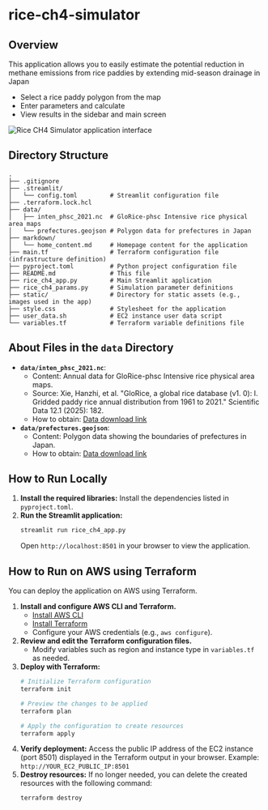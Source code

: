 # rice-ch4-simulator

## Overview

This application allows you to easily estimate the potential reduction in methane emissions from rice paddies by extending mid-season drainage in Japan

- Select a rice paddy polygon from the map
- Enter parameters and calculate
- View results in the sidebar and main screen


![Rice CH4 Simulator application interface](static/demo.png)

## Directory Structure

```
.
├── .gitignore
├── .streamlit/
│   └── config.toml         # Streamlit configuration file
├── .terraform.lock.hcl
├── data/
│   ├── inten_phsc_2021.nc  # GloRice-phsc Intensive rice physical area maps
│   └── prefectures.geojson # Polygon data for prefectures in Japan
├── markdown/
│   └── home_content.md     # Homepage content for the application
├── main.tf                 # Terraform configuration file (infrastructure definition)
├── pyproject.toml          # Python project configuration file
├── README.md               # This file
├── rice_ch4_app.py         # Main Streamlit application
├── rice_ch4_params.py      # Simulation parameter definitions
├── static/                 # Directory for static assets (e.g., images used in the app)
├── style.css               # Stylesheet for the application
├── user_data.sh            # EC2 instance user data script
└── variables.tf            # Terraform variable definitions file
```

## About Files in the `data` Directory

- **`data/inten_phsc_2021.nc`**:
    - Content: Annual data for GloRice-phsc Intensive rice physical area maps.
    - Source: Xie, Hanzhi, et al. "GloRice, a global rice database (v1. 0): I. Gridded paddy rice annual distribution from 1961 to 2021." Scientific Data 12.1 (2025): 182.
    - How to obtain: [Data download link](https://figshare.com/articles/dataset/GloRice_I_Gridded_5-arcmin_paddy_rice_annual_distribution_maps_for_the_years_1961_to_2021/27965832/2)
- **`data/prefectures.geojson`**:
    - Content: Polygon data showing the boundaries of prefectures in Japan.
    - How to obtain: [Data download link](https://japonyol.net/editor/article/47-prefectures-geojson.html)

## How to Run Locally
1.  **Install the required libraries:**
    Install the dependencies listed in `pyproject.toml`.
2.  **Run the Streamlit application:**
    ```bash
    streamlit run rice_ch4_app.py
    ```
    Open `http://localhost:8501` in your browser to view the application.

## How to Run on AWS using Terraform

You can deploy the application on AWS using Terraform.

1.  **Install and configure AWS CLI and Terraform.**
    - [Install AWS CLI](https://docs.aws.amazon.com/cli/latest/userguide/cli-chap-install.html)
    - [Install Terraform](https://learn.hashicorp.com/tutorials/terraform/install-cli)
    - Configure your AWS credentials (e.g., `aws configure`).
2.  **Review and edit the Terraform configuration files.**
    - Modify variables such as region and instance type in `variables.tf` as needed.
3.  **Deploy with Terraform:**
    ```bash
    # Initialize Terraform configuration
    terraform init

    # Preview the changes to be applied
    terraform plan

    # Apply the configuration to create resources
    terraform apply
    ```
6.  **Verify deployment:**
    Access the public IP address of the EC2 instance (port 8501) displayed in the Terraform output in your browser.
    Example: `http://YOUR_EC2_PUBLIC_IP:8501`
7.  **Destroy resources:**
    If no longer needed, you can delete the created resources with the following command:
    ```bash
    terraform destroy
